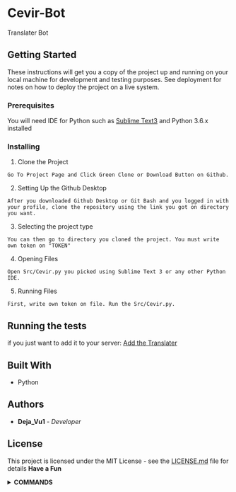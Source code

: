 # Cevir-Bot

Translater Bot


## Getting Started

These instructions will get you a copy of the project up and running on your local machine for development and testing purposes. See deployment for notes on how to deploy the project on a live system.

### Prerequisites

You will need IDE for Python such as [Sublime Text3](https://www.sublimetext.com/3) and Python 3.6.x installed

### Installing

1) Clone the Project

```
Go To Project Page and Click Green Clone or Download Button on Github.
```

2) Setting Up the Github Desktop

```
After you downloaded Github Desktop or Git Bash and you logged in with your profile, clone the repository using the link you got on directory you want.
```

3) Selecting the project type

```
You can then go to directory you cloned the project. You must write own token on "TOKEN"
```

4) Opening Files

```
Open Src/Cevir.py you picked using Sublime Text 3 or any other Python IDE.
```

5) Running Files

```
First, write own token on file. Run the Src/Cevir.py.
```


## Running the tests

if you just want to add it to your server: [Add the Translater](https://discord.com/api/oauth2/authorize?client_id=745642579026247762&permissions=0&scope=bot)

## Built With

* Python

## Authors

* **Deja_Vu1** - *Developer* 


## License

This project is licensed under the MIT License - see the [LICENSE.md](LICENSE.md) file for details
**Have a Fun**

<details>
<summary>
 <b>COMMANDS</b>
</summary>

**>translate** _"A Word To Translate - Çevrilecek Olan Kelime" "Destination Language (default english) - Hedef Dil (Varsayılan ingilizce)"_
```Yazdığınız kelimeyi hedef dile göre çevirir - Translates your typed word according to the target language``` _Aliases: 'trans', 'cevir', 'translater'_

**>langs**
```Dm kutunuza dilleri gönderir - sends languages to your dm box``` _Aliases: 'languages', 'dil', 'diller'_

**>search** _"dillerin kısaltmalarını arayın - Search for abbreviations of languages"_
```Bulunduğunuz yere dilin kısaltmasını gönderir - Sends the abbreviation of the language to your location``` _Aliases: 'aramak', 'arat', 'ara'_

**>tdk** _"Sözcüklerin anlamlarını tdk'den aratır - Search the meaning of words from tdk"_
```Sözcüklerin anlamlarını tdk'den aratır - Search the meaning of words from tdk``` _Aliases: 'kelime', 'ogren'_
</details>
